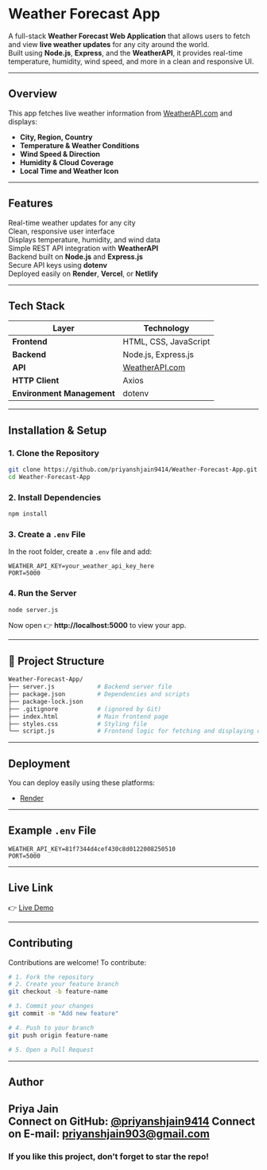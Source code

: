 #  Weather Forecast App

A full-stack **Weather Forecast Web Application** that allows users to fetch and view **live weather updates** for any city around the world.  
Built using **Node.js**, **Express**, and the **WeatherAPI**, it provides real-time temperature, humidity, wind speed, and more in a clean and responsive UI.

---

##  Overview

This app fetches live weather information from [WeatherAPI.com](https://www.weatherapi.com/) and displays:
-  **City, Region, Country**
-  **Temperature & Weather Conditions**
-  **Wind Speed & Direction**
-  **Humidity & Cloud Coverage**
-  **Local Time and Weather Icon**

---

##  Features

 Real-time weather updates for any city  
 Clean, responsive user interface  
 Displays temperature, humidity, and wind data  
 Simple REST API integration with **WeatherAPI**  
 Backend built on **Node.js** and **Express.js**  
 Secure API keys using **dotenv**  
 Deployed easily on **Render**, **Vercel**, or **Netlify**

---

##  Tech Stack

| Layer | Technology |
|--------|-------------|
| **Frontend** | HTML, CSS, JavaScript |
| **Backend** | Node.js, Express.js |
| **API** | [WeatherAPI.com](https://www.weatherapi.com/) |
| **HTTP Client** | Axios |
| **Environment Management** | dotenv |

---

##  Installation & Setup

### 1. Clone the Repository
```bash
git clone https://github.com/priyanshjain9414/Weather-Forecast-App.git
cd Weather-Forecast-App
```

### 2. Install Dependencies
```bash
npm install
```

### 3. Create a `.env` File
In the root folder, create a `.env` file and add:
```env
WEATHER_API_KEY=your_weather_api_key_here
PORT=5000
```

### 4. Run the Server
```bash
node server.js
```

Now open 👉 **http://localhost:5000** to view your app.

---

## 📁 Project Structure

```bash
Weather-Forecast-App/
├── server.js            # Backend server file
├── package.json         # Dependencies and scripts
├── package-lock.json
├── .gitignore           # (ignored by Git)
├── index.html           # Main frontend page
├── styles.css           # Styling file
└── script.js            # Frontend logic for fetching and displaying data
```

---

##  Deployment

You can deploy easily using these platforms:

- [Render](https://render.com/)

---

##  Example `.env` File

```env
WEATHER_API_KEY=81f7344d4cef430c8d0122008250510
PORT=5000
```

---

## Live Link
👉 [Live Demo](https://weather-forecast-app-demo.vercel.app/)

---

## Contributing

Contributions are welcome! To contribute:

```bash
# 1. Fork the repository
# 2. Create your feature branch
git checkout -b feature-name

# 3. Commit your changes
git commit -m "Add new feature"

# 4. Push to your branch
git push origin feature-name

# 5. Open a Pull Request
```

---

##  Author

**Priya Jain**  
 Connect on GitHub: [@priyanshjain9414](https://github.com/priyanshjain9414)
 Connect on E-mail: priyanshjain903@gmail.com
---

###  If you like this project, don’t forget to star the repo!
